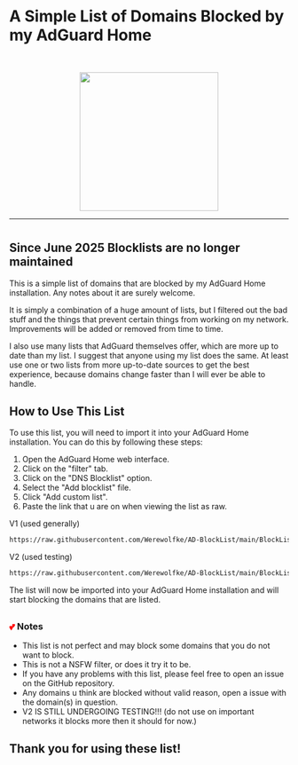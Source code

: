 # A Simple List of Domains Blocked by my AdGuard Home

</p>
<br/>
<p align="center">
<img src="https://github.com/Werewolfke/AD-BlockList/assets/104201837/aef539ad-c25d-48d2-af6a-19da130760b2" width="250px" height="250px">
</p>
<hr/>


#     
##    
## Since June 2025 Blocklists are no longer maintained

This is a simple list of domains that are blocked by my AdGuard Home installation. Any notes about it are surely welcome.

It is simply a combination of a huge amount of lists, but I filtered out the bad stuff and the things that prevent certain things from working on my network. Improvements will be added or removed from time to time.

I also use many lists that AdGuard themselves offer, which are more up to date than my list. I suggest that anyone using my list does the same. At least use one or two lists from more up-to-date sources to get the best experience, because domains change faster than I will ever be able to handle.

## How to Use This List

To use this list, you will need to import it into your AdGuard Home installation. You can do this by following these steps:

1. Open the AdGuard Home web interface.
2. Click on the "filter" tab.
3. Click on the "DNS Blocklist" option.
4. Select the "Add blocklist" file.
5. Click "Add custom list".
6. Paste the link that u are on when viewing the list as raw.

V1 (used generally)
```sh
https://raw.githubusercontent.com/Werewolfke/AD-BlockList/main/BlockList/BlockList_V1.txt
```

V2 (used testing)
```sh
https://raw.githubusercontent.com/Werewolfke/AD-BlockList/main/BlockList/Beta/BlockList_V2.txt
```

The list will now be imported into your AdGuard Home installation and will start blocking the domains that are listed.
##  
##  
<h3><span style="color:red;">&#x1f495;</span> Notes</h3>


* This list is not perfect and may block some domains that you do not want to block.
* This is not a NSFW filter, or does it try it to be.
* If you have any problems with this list, please feel free to open an issue on the GitHub repository.
* Any domains u think are blocked without valid reason, open a issue with the domain(s) in question.
* V2 IS STILL UNDERGOING TESTING!!! (do not use on important networks it blocks more then it should for now.)

## Thank you for using these list!
